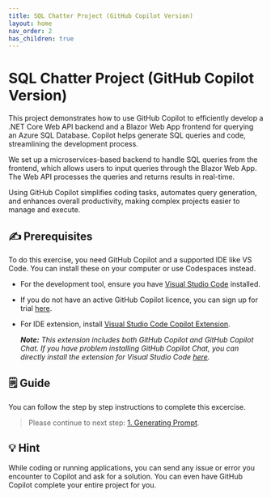 ```yaml
---
title: SQL Chatter Project (GitHub Copilot Version)
layout: home
nav_order: 2
has_children: true
---
```


# SQL Chatter Project (GitHub Copilot Version)

This project demonstrates how to use GitHub Copilot to efficiently develop a .NET Core Web API backend and a Blazor Web App frontend for querying an Azure SQL Database. Copilot helps generate SQL queries and code, streamlining the development process.

We set up a microservices-based backend to handle SQL queries from the frontend, which allows users to input queries through the Blazor Web App. The Web API processes the queries and returns results in real-time.

Using GitHub Copilot simplifies coding tasks, automates query generation, and enhances overall productivity, making complex projects easier to manage and execute.

## ✍️ Prerequisites

To do this exercise, you need GitHub Copilot and a supported IDE like VS Code. You can install these on your computer or use Codespaces instead.

* For the development tool, ensure you have [Visual Studio Code](https://code.visualstudio.com/) installed.

* If you do not have an active GitHub Copilot licence, you can sign up for trial [here](https://github.com/settings/copilot).

* For IDE extension, install [Visual Studio Code Copilot Extension](https://docs.github.com/en/copilot/using-github-copilot/getting-code-suggestions-in-your-ide-with-github-copilot?tool=vscode).

   _**Note:** This extension includes both GitHub Copilot and GitHub Copilot Chat. If you have problem installing GitHub Copilot Chat, you can directly install the extension for Visual Studio Code [here](https://marketplace.visualstudio.com/items?itemName=GitHub.copilot-chat)._


## 🗒️ Guide
You can follow the step by step instructions to complete this excercise.

> Please continue to next step: [1. Generating Prompt](https://241.github.io/ghcopilotdemo/SQLChatter_GitHubCopilot/0101_GeneratingPrompt.html).

## 💡 Hint
While coding or running applications, you can send any issue or error you encounter to Copilot and ask for a solution. You can even have GitHub Copilot complete your entire project for you.